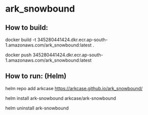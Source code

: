 # ark_snowbound

## How to build:

docker build -t 345280441424.dkr.ecr.ap-south-1.amazonaws.com/ark_snowbound:latest .

docker push 345280441424.dkr.ecr.ap-south-1.amazonaws.com/ark_snowbound:latest

## How to run: (Helm)

helm repo add arkcase https://arkcase.github.io/ark_snowbound/

helm install ark-snowbound arkcase/ark-snowbound

helm uninstall ark-snowbound
